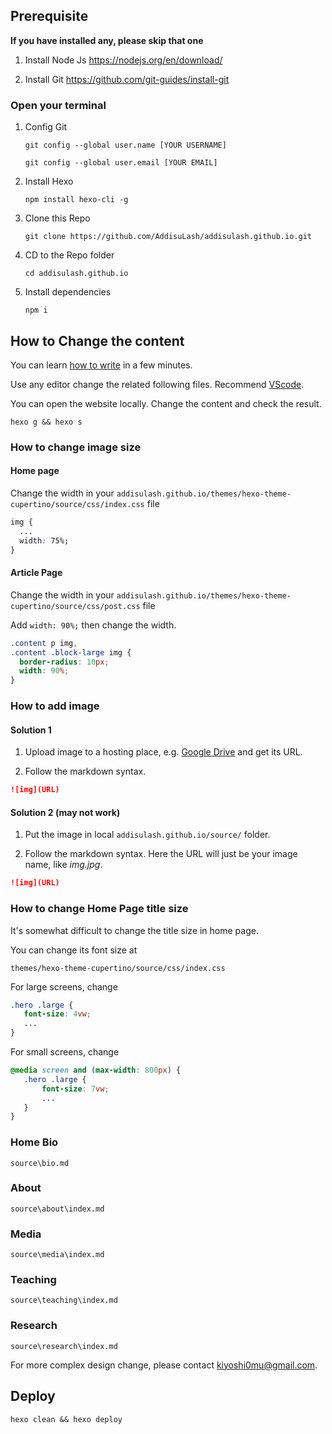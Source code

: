 
## Prerequisite

**If you have installed any, please skip that one**

1. Install Node Js https://nodejs.org/en/download/

1. Install Git https://github.com/git-guides/install-git


### Open your terminal

1. Config Git

       git config --global user.name [YOUR USERNAME]
       
       git config --global user.email [YOUR EMAIL]

1. Install Hexo

       npm install hexo-cli -g

1. Clone this Repo

       git clone https://github.com/AddisuLash/addisulash.github.io.git

1. CD to the Repo folder

       cd addisulash.github.io

1. Install dependencies

       npm i
## How to Change the content

You can learn [how to write](https://www.markdownguide.org/basic-syntax/) in a few minutes.

Use any editor change the related following files. Recommend [VScode](https://code.visualstudio.com/download).


You can open the website locally. Change the content and check the result.

    hexo g && hexo s
    
### How to change image size

#### Home page

Change the width in your `addisulash.github.io/themes/hexo-theme-cupertino/source/css/index.css` file

```css
img {
  ...
  width: 75%;
}
```

#### Article Page

Change the width in your `addisulash.github.io/themes/hexo-theme-cupertino/source/css/post.css` file

Add `width: 90%;` then change the width.

```css
.content p img,
.content .block-large img {
  border-radius: 10px;
  width: 90%;
}
```

### How to add image

#### Solution 1

1. Upload image to a hosting place, e.g. [Google Drive](https://www.labnol.org/google-drive-image-hosting-220515) and get its URL. 

1. Follow the markdown syntax.

```markdown
![img](URL)
```

#### Solution 2 (may not work)

1. Put the image in local `addisulash.github.io/source/` folder.

1. Follow the markdown syntax. Here the URL will just be your image name, like *img.jpg*.

```markdown
![img](URL)
```

### How to change Home Page title size

It's somewhat difficult to change the title size in home page.

You can change its font size at

`themes/hexo-theme-cupertino/source/css/index.css`

For large screens, change

 ```css
 .hero .large {
    font-size: 4vw;
    ...
}
```

For small screens, change

 ```css
@media screen and (max-width: 800px) {
    .hero .large {
        font-size: 7vw;
        ...
    }
}
```

### Home Bio

`source\bio.md`

### About

`source\about\index.md`

### Media

`source\media\index.md`

### Teaching

`source\teaching\index.md`

### Research

`source\research\index.md`

For more complex design change, please contact [kiyoshi0mu@gmail.com](mailto:kiyoshi0mu@gmail.com).

## Deploy
    
    hexo clean && hexo deploy
